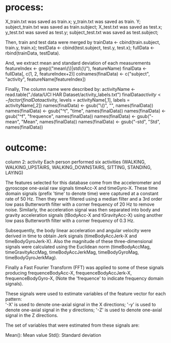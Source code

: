 

# process:
X_train.txt was saved as train.x;
y_train.txt was saved as train. Y;
subject_train.txt was saved as train.subject;
X_test.txt was saved as test.x;
y_test.txt was saved as test.y;
subject_test.txt was saved as test.subject;

Then, train and test data were merged by 
trainData <- cbind(train.subject, train.y, train.x);
testData <- cbind(test.subject, test.y, test.x);
fullData <- rbind(trainData, testData).

And, we extract mean and standard deviation of each measurements
featureIndex <- grep(("mean\\(\\)|std\\(\\)"), featureName)
finalData <- fullData[, c(1, 2, featureIndex+2)]
colnames(finalData) <- c("subject", "activity", featureName[featureIndex])

Finally,
The column name were described by:
activityName <- read.table("./data/UCI HAR Dataset/activity_labels.txt")
finalData$activity <- factor(finalData$activity, levels = activityName[,1], labels = activityName[,2])
names(finalData) <- gsub("\\()", "", names(finalData))
names(finalData) <- gsub("^t", "time", names(finalData))
names(finalData) <- gsub("^f", "frequence", names(finalData))
names(finalData) <- gsub("-mean", "Mean", names(finalData))
names(finalData) <- gsub("-std", "Std", names(finalData))

# outcome:
column 2: activity 
Each person performed six activities (WALKING, WALKING_UPSTAIRS, WALKING_DOWNSTAIRS, SITTING, STANDING, LAYING)

The features selected for this database come from the accelerometer and gyroscope one-axial raw signals timeAcc-X and timeGyro-X. These time domain signals (prefix 'time' to denote time) were captured at a constant rate of 50 Hz. Then they were filtered using a median filter and a 3rd order low pass Butterworth filter with a corner frequency of 20 Hz to remove noise. Similarly, the acceleration signal was then separated into body and gravity acceleration signals (tBodyAcc-X and tGravityAcc-X) using another low pass Butterworth filter with a corner frequency of 0.3 Hz. 

Subsequently, the body linear acceleration and angular velocity were derived in time to obtain Jerk signals (timeBodyAccJerk-X and timeBodyGyroJerk-X). Also the magnitude of these three-dimensional signals were calculated using the Euclidean norm (timeBodyAccMag, timeGravityAccMag, timeBodyAccJerkMag, timeBodyGyroMag, timeBodyGyroJerkMag). 

Finally a Fast Fourier Transform (FFT) was applied to some of these signals producing frequenceBodyAcc-X, frequenceBodyAccJerk-X, frequenceBodyGyro-X, (Note the 'frequence' to indicate frequency domain signals). 

These signals were used to estimate variables of the feature vector for each pattern:  
'-X' is used to denote one-axial signal in the X directions; '-y' is used to denote one-axial signal in the y directions; '-Z' is used to denote one-axial signal in the Z directions.

The set of variables that were estimated from these signals are: 

Mean(): Mean value
Std(): Standard deviation

